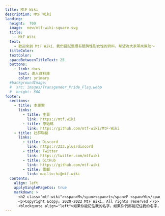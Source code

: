 ```yaml
---
title: MtF Wiki
description: MtF Wiki
landing:
  height:  700
  image:  new/mtf-wiki-square.svg
  title:
    - MtF Wiki
  text:
    - 歡迎來到 MtF Wiki．我們嘗試整理有關跨性別女性的資料，希望為大家帶來幫助～
  titleColor:
  textColor:
  spaceBetweenTitleText: 25
  buttons:
    - link: docs
      text: 進入資料庫
      color: primary
  #backgroundImage:
  #  src: images/Transgender_Pride_Flag.webp
  #  height: 600
footer:
  sections:
    - title: 本專案
      links:
        - title: 主頁
          link: https://mtf.wiki
        - title: 原始碼
          link: https://github.com/mtf-wiki/MtF-Wiki
    - title: 社群聯絡
      links:
        - title: Discord
          link: https://233.plus/discord
        - title: Twitter
          link: https://twitter.com/mtfwiki
        - title: GitHub
          link: https://github.com/mtf-wiki
        - title: 電郵
          link: mailto:hi@mtf.wiki
  contents:
    align: left
    applySinglePageCss: true
    markdown: >
      <h2 class="mtf-wiki"><span>M</span><span>t</span>F <span>Wi</span><span>ki</span></h2>
      <p>Copyright &copy; 2020-2022 MtF Wiki. All rights reserved.</p>
      <blockquote align="left">如果你能記住我的名字，如果你們都能記住我的名字，也許我或者「我們」，終有一天能自由地生存著。</blockquote>
---
```

